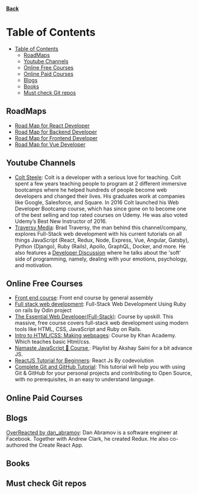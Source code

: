 **[Back](https://github.com/sameerkatija/resources)**

# Table of Contents

- [Table of Contents](#table-of-contents)
  - [RoadMaps](#roadmaps)
  - [Youtube Channels](#youtube-channels)
  - [Online Free Courses](#online-free-courses)
  - [Online Paid Courses](#online-paid-courses)
  - [Blogs](#blogs)
  - [Books](#books)
  - [Must check Git repos](#must-check-git-repos)

## RoadMaps

- [Road Map for React Developer](https://roadmap.sh/react)
- [Road Map for Backend Developer](https://roadmap.sh/backend)
- [Road Map for Frontend Developer](https://roadmap.sh/frontend)
- [Road Map for Vue Developer](https://roadmap.sh/vue)

## Youtube Channels

- [Colt Steele](https://www.youtube.com/channel/UCrqAGUPPMOdo0jfQ6grikZw): Colt is a developer with a serious love for teaching. Colt spent a few years teaching people to program at 2 different immersive bootcamps where he helped hundreds of people become web developers and changed their lives. His graduates work at companies like Google, Salesforce, and Square. In 2016 Colt launched his Web Developer Bootcamp course, which has since gone on to become one of the best selling and top rated courses on Udemy. He was also voted Udemy’s Best New Instructor of 2016.
- [Traversy Media](https://www.youtube.com/user/TechGuyWeb): Brad Traversy, the man behind this channel/company, explores Full-Stack web development with his current tutorials on all things JavaScript (React, Redux, Node, Express, Vue, Angular, Gatsby), Python (Django), Ruby (Rails), Apollo, GraphQL, Docker, and more. He also features a [Developer Discussion](https://www.youtube.com/playlist?list=PLillGF-RfqbZ_hV3gQav81bUCpCANWXOu) where he talks about the 'soft' side of programming, namely, dealing with your emotions, psychology, and motivation.

## Online Free Courses

- [Front end course](https://dash.generalassemb.ly/): Front end course by general assembly
- [Full stack web development](https://www.theodinproject.com/): Full-Stack Web Development Using Ruby on rails by Odin project
- [The Essential Web Developer(Full-Stack)](https://upskillcourses.com/courses/essential-web-developer-course): Course by upskill. This massive, free course covers full-stack web development using modern tools like HTML, CSS, JavaScript and Ruby on Rails.
- [Intro to HTML/CSS: Making webpages](https://www.khanacademy.org/computing/computer-programming/html-css): Course by Khan Academy. Which teaches basic Html/css.
- [Namaste JavaScript 🙏 Course ](https://www.youtube.com/watch?v=pN6jk0uUrD8&list=PLlasXeu85E9cQ32gLCvAvr9vNaUccPVNP&ab_channel=AkshaySaini): Playlist by Akshay Saini for a bit advance JS.
- [ReactJS Tutorial for Beginners](https://www.youtube.com/watch?v=QFaFIcGhPoM&list=PLC3y8-rFHvwgg3vaYJgHGnModB54rxOk3&ab_channel=Codevolution): React Js By codevolution
- [Complete Git and GitHub Tutorial](https://www.youtube.com/watch?v=apGV9Kg7ics&ab_channel=KunalKushwaha): This tutorial will help you with using Git & GitHub for your personal projects and contributing to Open Source, with no prerequisites, in an easy to understand language.

## Online Paid Courses

## Blogs

[OverReacted by dan_abramov](https://overreacted.io/): Dan Abramov is a software engineer at Facebook. Together with Andrew Clark, he created Redux. He also co-authored the Create React App.

## Books

## Must check Git repos
